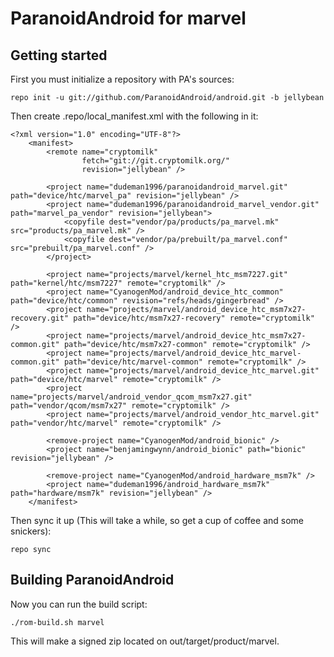 ParanoidAndroid for marvel
===============

Getting started
---------------
First you must initialize a repository with PA's sources:

    repo init -u git://github.com/ParanoidAndroid/android.git -b jellybean

Then create .repo/local_manifest.xml with the following in it:

    <?xml version="1.0" encoding="UTF-8"?>
        <manifest>
            <remote name="cryptomilk"
                    fetch="git://git.cryptomilk.org/"
                    revision="jellybean" />

            <project name="dudeman1996/paranoidandroid_marvel.git" path="device/htc/marvel_pa" revision="jellybean" />
            <project name="dudeman1996/paranoidandroid_marvel_vendor.git" path="marvel_pa_vendor" revision="jellybean">
                <copyfile dest="vendor/pa/products/pa_marvel.mk" src="products/pa_marvel.mk" />
                <copyfile dest="vendor/pa/prebuilt/pa_marvel.conf" src="prebuilt/pa_marvel.conf" />
            </project>

            <project name="projects/marvel/kernel_htc_msm7227.git" path="kernel/htc/msm7227" remote="cryptomilk" />
            <project name="CyanogenMod/android_device_htc_common" path="device/htc/common" revision="refs/heads/gingerbread" />
            <project name="projects/marvel/android_device_htc_msm7x27-recovery.git" path="device/htc/msm7x27-recovery" remote="cryptomilk" />
            <project name="projects/marvel/android_device_htc_msm7x27-common.git" path="device/htc/msm7x27-common" remote="cryptomilk" />
            <project name="projects/marvel/android_device_htc_marvel-common.git" path="device/htc/marvel-common" remote="cryptomilk" />
            <project name="projects/marvel/android_device_htc_marvel.git" path="device/htc/marvel" remote="cryptomilk" />
            <project name="projects/marvel/android_vendor_qcom_msm7x27.git" path="vendor/qcom/msm7x27" remote="cryptomilk" />
            <project name="projects/marvel/android_vendor_htc_marvel.git" path="vendor/htc/marvel" remote="cryptomilk" />

            <remove-project name="CyanogenMod/android_bionic" />
            <project name="benjamingwynn/android_bionic" path="bionic" revision="jellybean" />

            <remove-project name="CyanogenMod/android_hardware_msm7k" />
            <project name="dudeman1996/android_hardware_msm7k" path="hardware/msm7k" revision="jellybean" />
        </manifest>


Then sync it up (This will take a while, so get a cup of coffee and some snickers):

    repo sync


Building ParanoidAndroid
------------------------

Now you can run the build script:

    ./rom-build.sh marvel


This will make a signed zip located on out/target/product/marvel.
